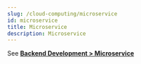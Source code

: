 ```yaml
---
slug: /cloud-computing/microservice
id: microservice
title: Microservice
description: Microservice
---
```


See **[Backend Development > Microservice](/backend-development/microservice)**
